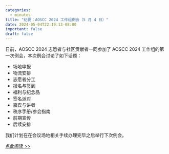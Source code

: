 ```yaml
---
categories:
  - minutes
title: "纪要：AOSCC 2024 工作组例会（5 月 4 日）"
date: 2024-05-04T22:19:13-08:00
important: false
draft: false
---
```


日前，AOSCC 2024 志愿者与社区贡献者一同参加了 AOSCC 2024 工作组的第一次例会，本次例会讨论了如下话题：

- 场地申报
- 物流安排
- 志愿者分工
- 报名与签到
- 福利与纪念品
- 签名派对
- 嘉宾与讲者
- 秩序手册/参会指南
- 前期宣传
- 后续安排

我们计划在在会议场地相关手续办理完毕之后举行下次例会。

[点此阅读 >> ](https://wiki.aosc.io/developer/minutes/20240505/)
